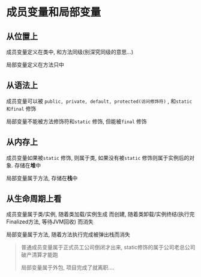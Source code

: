 # 成员变量和局部变量



## 从位置上

成员变量定义在类中, 和方法同级(别深究同级的意思...)

局部变量定义在方法只中



## 从语法上

成员变量可以被 `public, private, default, protected(访问修饰符)` , 和`static和final` 修饰

局部变量不能被方法修饰符和`static` 修饰, 但能被`final` 修饰



## 从内存上

成员变量如果被`static` 修饰, 则属于类, 如果没有被`static` 修饰则属于实例后的对象. 存储在**堆**中

局部变量属于方法, 存储在**栈**中



## 从生命周期上看

成员变量属于类/实例, 随着类加载/实例生成 而创建, 随着类卸载/实例终结(执行完Finalized方法, 等待JVM回收) 而消失

局部变量属于方法, 随着方法执行完成被弹出栈而消失

>   普通成员变量属于正式员工公司倒闭才出来, static修饰的属于公司老总公司破产清算才能跑
>
>   局部变量属于外包, 项目完成了就离职....

